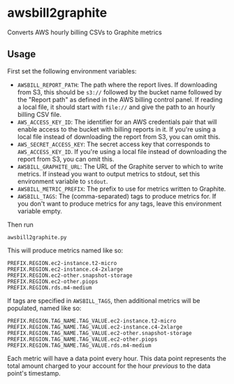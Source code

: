 # awsbill2graphite

Converts AWS hourly billing CSVs to Graphite metrics

## Usage

First set the following environment variables:

* `AWSBILL_REPORT_PATH`: The path where the report lives. If downloading from S3, this
  should be `s3://` followed by the bucket name followed by the "Report path" as defined
  in the AWS billing control panel. If reading a local file, it should start with
 `file://` and give the path to an hourly billing CSV file.
* `AWS_ACCESS_KEY_ID`: The identifier for an AWS credentials pair that will enable access
  to the bucket with billing reports in it. If you're using a local file instead of
  downloading the report from S3, you can omit this.
* `AWS_SECRET_ACCESS_KEY`: The secret access key that corresponds to `AWS_ACCESS_KEY_ID`.
  If you're using a local file instead of downloading the report from S3, you can omit
  this.
* `AWSBILL_GRAPHITE_URL`: The URL of the Graphite server to which to write metrics. If
  instead you want to output metrics to stdout, set this environment variable to `stdout`.
* `AWSBILL_METRIC_PREFIX`: The prefix to use for metrics written to Graphite.
* `AWSBILL_TAGS`: The (comma-separated) tags to produce metrics for. If you don't want
  to produce metrics for any tags, leave this environment variable empty.

Then run

    awsbill2graphite.py

This will produce metrics named like so:

    PREFIX.REGION.ec2-instance.t2-micro
    PREFIX.REGION.ec2-instance.c4-2xlarge
    PREFIX.REGION.ec2-other.snapshot-storage
    PREFIX.REGION.ec2-other.piops
    PREFIX.REGION.rds.m4-medium

If tags are specified in `AWSBILL_TAGS`, then additional metrics will be populated, named
like so:

    PREFIX.REGION.TAG_NAME.TAG_VALUE.ec2-instance.t2-micro
    PREFIX.REGION.TAG_NAME.TAG_VALUE.ec2-instance.c4-2xlarge
    PREFIX.REGION.TAG_NAME.TAG_VALUE.ec2-other.snapshot-storage
    PREFIX.REGION.TAG_NAME.TAG_VALUE.ec2-other.piops
    PREFIX.REGION.TAG_NAME.TAG_VALUE.rds.m4-medium

Each metric will have a data point every hour. This data point represents the total amount
charged to your account for the hour _previous_ to the data point's timestamp.
